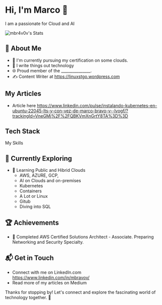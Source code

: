 # Hi, I'm Marco 👋

I am a passionate for Cloud and AI 


![mbr4v0v's Stats](https://github-readme-stats.vercel.app/api?username=mbr4v0v&theme=vue-dark&show_icons=true&hide_border=true&count_private=true)


## 🚀 About Me

- 🔭 I'm currently pursuing my certification on some clouds.
- 📝 I write things out technology
- 🌐 Proud member of the _______________.
- ✍️ Content Writer at https://linuxstgo.wordpress.com 

## My Articles
- Article here https://www.linkedin.com/pulse/instalando-kubernetes-en-ubuntu-22045-lts-y-con-vez-de-marco-bravo-v--lvogf/?trackingId=VneGMj%2F%2FQBKVmXnGrtY8TA%3D%3D


## Tech Stack
My Skills

## 🌱 Currently Exploring

- 🚀 Learning Public and Hibrid Clouds
  - AWS, AZURE, GCP,
  - AI on Clouds and on-premises  
  - Kubernetes
  - Containers
  - A Lot or Linux
  - Gitub
  - Diving into SQL 

 ## 🏆 Achievements 

- 🌟 Completed 
   AWS Certified Solutions Architect - Associate.
   Preparing Networking and Security Specialty.

## 📬 Get in Touch

- Connect with me on LinkedIn.com https://www.linkedin.com/in/mbravov/
- Read more of my articles on Medium

Thanks for stopping by! Let's connect and explore the fascinating world of technology together. 🚀

<!--

Here are some ideas to get you started:

- 🔭 I’m currently working on ...
- 🌱 I’m currently learning ...
- 👯 I’m looking to collaborate on ...
- 🤔 I’m looking for help with ...
- 💬 Ask me about ...
- 📫 How to reach me: ...
- 😄 Pronouns: ...
- ⚡ Fun fact: ...
-->
